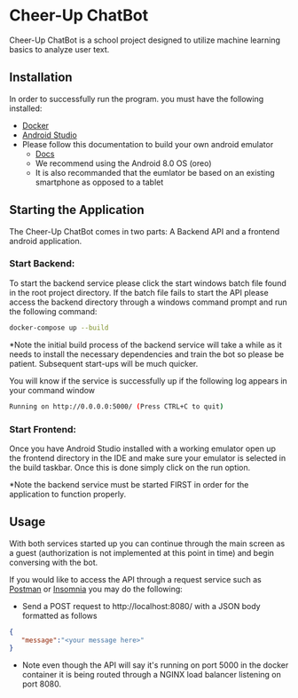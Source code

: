 # Cheer-Up ChatBot

Cheer-Up ChatBot is a school project designed to utilize machine learning basics to analyze user text.

## Installation

In order to successfully run the program. you must have the following installed:
- [Docker](https://docs.docker.com/get-docker/)
- [Android Studio](https://developer.android.com/studio)
- Please follow this documentation to build your own android emulator
    - [Docs](https://developer.android.com/studio/run/managing-avds)
   - We recommend using the Android 8.0 OS (oreo)
   - It is also recommanded that the eumlator be based on an existing smartphone as opposed to a tablet

## Starting the Application
The Cheer-Up ChatBot comes in two parts: A Backend API and a frontend android application.

### Start Backend:
To start the backend service please click the start windows batch file found in the root project directory. If the batch file fails to start the API please access the backend directory through a windows command prompt and run the following command:

```bash
docker-compose up --build
```
*Note the initial build process of the backend service will take a while as it needs to install the necessary dependencies and train the bot so please be patient. Subsequent start-ups will be much quicker.

You will know if the service is successfully up if the following log appears in your command window

```bash
Running on http://0.0.0.0:5000/ (Press CTRL+C to quit)
```
### Start Frontend:
Once you have Android Studio installed with a working emulator open up the frontend directory in the IDE and make sure your emulator is selected in the build taskbar. Once this is done simply click on the run option.

*Note the backend service must be started FIRST in order for the application to function properly.


## Usage

With both services started up you can continue through the main screen as a guest (authorization is not implemented at this point in time) and begin conversing with the bot.

If you would like to access the API through a request service such as [Postman](https://www.postman.com/) or [Insomnia](https://insomnia.rest/) you may do the following:

- Send a POST request to http://localhost:8080/ with a JSON body formatted as follows
```json
{
   "message":"<your message here>"
}
``` 
- Note even though the API will say it's running on port 5000 in the docker container it is being routed through a NGINX load balancer listening on port 8080.
